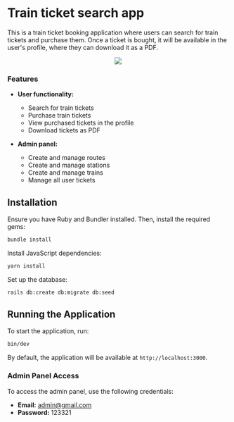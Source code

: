 # Train ticket search app

This is a train ticket booking application where users can search for train tickets and purchase them. Once a ticket is bought, it will be available in the user's profile, where they can download it as a PDF.

<p align="center">
  <img src="https://github.com/user-attachments/assets/14841a00-7769-493b-9e4e-abd7eeedfa4d">
</p>

### Features

- **User functionality:**
  - Search for train tickets
  - Purchase train tickets
  - View purchased tickets in the profile
  - Download tickets as PDF

- **Admin panel:**
  - Create and manage routes
  - Create and manage stations
  - Create and manage trains
  - Manage all user tickets

## Installation

Ensure you have Ruby and Bundler installed. Then, install the required gems:

```sh
bundle install
```

Install JavaScript dependencies:

```sh
yarn install
```

Set up the database:

```sh
rails db:create db:migrate db:seed
```

## Running the Application

To start the application, run:

```sh
bin/dev
```

By default, the application will be available at `http://localhost:3000`.

### Admin Panel Access

To access the admin panel, use the following credentials:

- **Email:** admin@gmail.com
- **Password:** 123321

